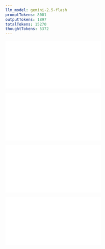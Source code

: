 ```yaml
---
llm_model: gemini-2.5-flash
promptTokens: 8001
outputTokens: 1897
totalTokens: 15270
thoughtTokens: 5372
---
```


![@](steps/_.3eb68380.md)

![@](steps/_.e5aeb81c.md)

![@](steps/_.be6ace03.md)

![@](steps/response.699d666d.md)